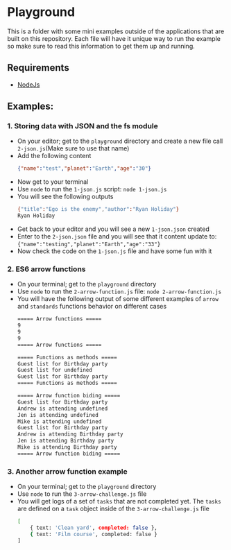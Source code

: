 # Playground

This is a folder with some mini examples outside of the applications that are built on this repository. Each file will have it unique way to run the example so make sure to read this information to get them up and running.

## Requirements

- [NodeJs](https://nodejs.org/en/)

## Examples:

### 1. Storing data with JSON and the fs module

- On your editor; get to the `playground` directory and create a new file call `2-json.js`(Make sure to use that name)
- Add the following content
    ```json
    {"name":"test","planet":"Earth","age":"30"}
    ```
- Now get to your terminal
- Use `node` to run the `1-json.js` script: `node 1-json.js`
- You will see the following outputs
    ```bash
    {"title":"Ego is the enemy","author":"Ryan Holiday"}
    Ryan Holiday
    ```
- Get back to your editor and you will see a new `1-json.json` created
- Enter to the `2-json.json` file and you will see that it content update to:
    `{"name":"testing","planet":"Earth","age":"33"}`
- Now check the code on the `1-json.js` file and have some fun with it

### 2. ES6 arrow functions

- On your terminal; get to the `playground` directory
- Use `node` to run the `2-arrow-function.js` file: `node 2-arrow-function.js`
- You will have the following output of some different examples of `arrow` and `standards` functions behavior on different cases
    ```bash
    ===== Arrow functions =====
    9
    9
    9
    ===== Arrow functions =====

    ===== Functions as methods =====
    Guest list for Birthday party
    Guest list for undefined
    Guest list for Birthday party
    ===== Functions as methods =====

    ===== Arrow function biding =====
    Guest list for Birthday party
    Andrew is attending undefined
    Jen is attending undefined
    Mike is attending undefined
    Guest list for Birthday party
    Andrew is attending Birthday party
    Jen is attending Birthday party
    Mike is attending Birthday party
    ===== Arrow function biding =====
    ```

### 3. Another arrow function example

- On your terminal; get to the `playground` directory
- Use `node` to run the `3-arrow-challenge.js` file
- You will get logs of a set of `tasks` that are not completed yet. The `tasks` are defined on a `task` object inside of the `3-arrow-challenge.js` file
    ```bash
    [
        { text: 'Clean yard', completed: false },
        { text: 'Film course', completed: false }
    ]
    ```
